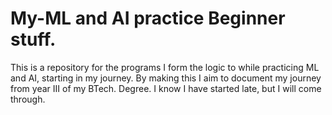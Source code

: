 # My-ML and AI practice Beginner stuff.
This is a repository for the programs I form the logic to while practicing ML and AI, starting in my journey. By making this I aim to document my journey from year III of my BTech. Degree. I know I have started late, but I will come through.
